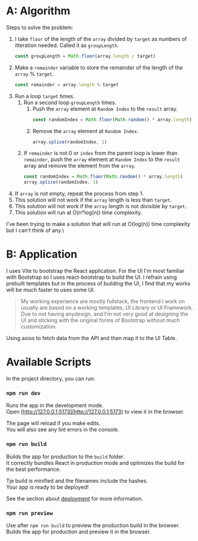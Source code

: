 # A: Algorithm
Steps to solve the problem:
1. I take `floor` of the length of the `array` divided by `target` as numbers of itteration needed. Called it as `groupLength`.
    ```js
    const groupLength = Math.floor(array.length / target)
    ```
2. Make a `remainder` variable to store the remainder of the length of the `array` % `target`.
    ```js
    const remainder = array.length % target
    ```
3. Run a loop `target` times.
    1. Run a second loop `groupLength` times.
        1. Push the `array` element at `Random Index` to the `result` array.
            ```js
            const randomIndex = Math.floor(Math.random() * array.length)
            ```
        2. Remove the `array` element at `Random Index`.
            ```js
            array.splice(randomIndex, 1)
            ```
    2. If `remainder` is not 0 or `index` from the parent loop is lower than `remainder`, push the `array` element at `Random Index` to the `result` array and remove the element from the `array`.
        ```js
        const randomIndex = Math.floor(Math.random() * array.length)
        array.splice(randomIndex, 1)
        ```
4. If `array` is not empty, repeat the process from step 1.
5. This solution will not work if the `array` length is less than `target`.
6. This solution will not work if the `array` length is not divisible by `target`.
7. This solution will run at O(n*log(n)) time complexity.

I've been trying to make a solution that will run at O(log(n)) time complexity but I can't think of any.\

# B: Application
I uses Vite to bootstrap the React application.
For the UI I'm most familiar with Bootstrap so I uses react-bootstrap to build the UI. I refrain using prebuilt templates but in the process of building the UI, I find that my works will be much faster to uses some UI.

> My working experience are mostly fullstack, the frontend I work on usually are based on a working templates, UI Library or UI Framework.
> Due to not having anydesign, and I'm not very good at designing the UI and sticking with the original forms of Bootstrap without much customization.

Using axios to fetch data from the API and then map it to the UI Table.

# Available Scripts

In the project directory, you can run:

### `npm run dev`

Runs the app in the development mode.\
Open [http://127.0.0.1:5173](http://127.0.0.1:5173) to view it in the browser.

The page will reload if you make edits.\
You will also see any lint errors in the console.

### `npm run build`
Builds the app for production to the `build` folder.\
It correctly bundles React in production mode and optimizes the build for the best performance.

Tje build is minified and the filenames include the hashes.\
Your app is ready to be deployed!

See the section about [deployment](https://vitejs.dev/guide/static-deploy.html) for more information.

### `npm run preview`
Use after `npm run build` to preview the production build in the browser.
Builds the app for production and preview it in the browser.
